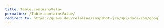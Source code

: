 ```yaml
---
title: Table.containsValue
permalink: /Table.containsValue/
redirect_to: https://guava.dev/releases/snapshot-jre/api/docs/com/google/common/collect/Table.html#containsValue-java.lang.Object-
---
```

